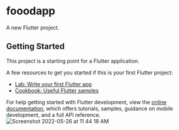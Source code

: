 # fooodapp

A new Flutter project.

## Getting Started

This project is a starting point for a Flutter application.

A few resources to get you started if this is your first Flutter project:

- [Lab: Write your first Flutter app](https://docs.flutter.dev/get-started/codelab)
- [Cookbook: Useful Flutter samples](https://docs.flutter.dev/cookbook)

For help getting started with Flutter development, view the
[online documentation](https://docs.flutter.dev/), which offers tutorials,
samples, guidance on mobile development, and a full API reference.
![Screenshot 2022-05-26 at 11 44 18 AM](https://user-images.githubusercontent.com/58132268/170429964-ec4a643b-c589-474c-88de-ccc6467d731a.png)
